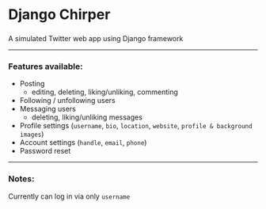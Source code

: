 Django Chirper 
===== 

###
A simulated Twitter web app using Django framework

*****

### Features available:

- Posting 
  - editing, deleting, liking/unliking, commenting
- Following / unfollowing users
- Messaging users 
  - deleting, liking/unliking messages 
- Profile settings (`username`, `bio`, `location`, `website`, `profile & background images`)
- Account settings (`handle`, `email`, `phone`)
- Password reset

*****

### Notes:

Currently can log in via only `username`